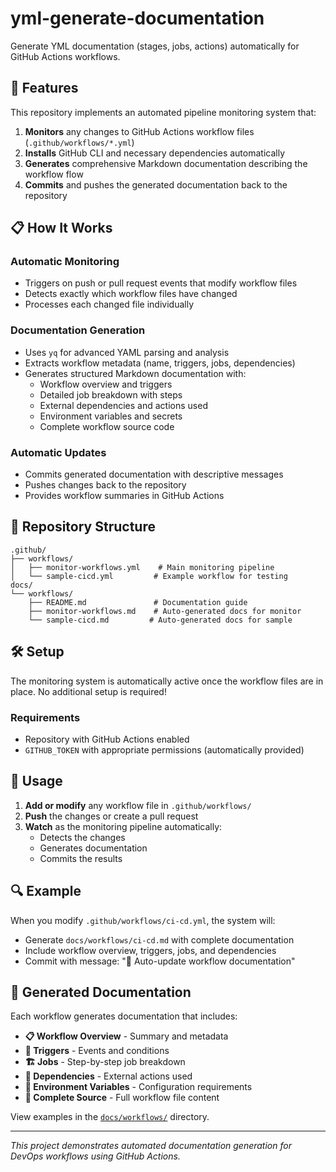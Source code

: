 # yml-generate-documentation

Generate YML documentation (stages, jobs, actions) automatically for GitHub Actions workflows.

## 🚀 Features

This repository implements an automated pipeline monitoring system that:

1. **Monitors** any changes to GitHub Actions workflow files (`.github/workflows/*.yml`)
2. **Installs** GitHub CLI and necessary dependencies automatically  
3. **Generates** comprehensive Markdown documentation describing the workflow flow
4. **Commits** and pushes the generated documentation back to the repository

## 📋 How It Works

### Automatic Monitoring
- Triggers on push or pull request events that modify workflow files
- Detects exactly which workflow files have changed
- Processes each changed file individually

### Documentation Generation
- Uses `yq` for advanced YAML parsing and analysis
- Extracts workflow metadata (name, triggers, jobs, dependencies)
- Generates structured Markdown documentation with:
  - Workflow overview and triggers
  - Detailed job breakdown with steps
  - External dependencies and actions used
  - Environment variables and secrets
  - Complete workflow source code

### Automatic Updates
- Commits generated documentation with descriptive messages
- Pushes changes back to the repository
- Provides workflow summaries in GitHub Actions

## 📁 Repository Structure

```
.github/
├── workflows/
│   ├── monitor-workflows.yml    # Main monitoring pipeline
│   └── sample-cicd.yml         # Example workflow for testing
docs/
└── workflows/
    ├── README.md               # Documentation guide
    ├── monitor-workflows.md    # Auto-generated docs for monitor
    └── sample-cicd.md         # Auto-generated docs for sample
```

## 🛠️ Setup

The monitoring system is automatically active once the workflow files are in place. No additional setup is required!

### Requirements
- Repository with GitHub Actions enabled
- `GITHUB_TOKEN` with appropriate permissions (automatically provided)

## 📖 Usage

1. **Add or modify** any workflow file in `.github/workflows/`
2. **Push** the changes or create a pull request
3. **Watch** as the monitoring pipeline automatically:
   - Detects the changes
   - Generates documentation
   - Commits the results

## 🔍 Example

When you modify `.github/workflows/ci-cd.yml`, the system will:
- Generate `docs/workflows/ci-cd.md` with complete documentation
- Include workflow overview, triggers, jobs, and dependencies
- Commit with message: "📝 Auto-update workflow documentation"

## 📝 Generated Documentation

Each workflow generates documentation that includes:

- **📋 Workflow Overview** - Summary and metadata
- **🚀 Triggers** - Events and conditions  
- **🏗️ Jobs** - Step-by-step job breakdown
- **🔧 Dependencies** - External actions used
- **🔐 Environment Variables** - Configuration requirements
- **📄 Complete Source** - Full workflow file content

View examples in the [`docs/workflows/`](docs/workflows/) directory.

---

*This project demonstrates automated documentation generation for DevOps workflows using GitHub Actions.*
